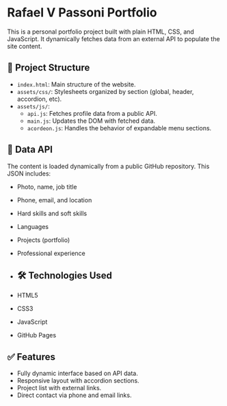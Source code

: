 # Rafael V Passoni Portfolio

This is a personal portfolio project built with plain HTML, CSS, and JavaScript. It dynamically fetches data from an external API to populate the site content.

## 📂 Project Structure

- `index.html`: Main structure of the website.
- `assets/css/`: Stylesheets organized by section (global, header, accordion, etc).
- `assets/js/`:
  - `api.js`: Fetches profile data from a public API.
  - `main.js`: Updates the DOM with fetched data.
  - `acordeon.js`: Handles the behavior of expandable menu sections.

## 🔗 Data API

The content is loaded dynamically from a public GitHub repository.
This JSON includes:
- Photo, name, job title
- Phone, email, and location
- Hard skills and soft skills
- Languages
- Projects (portfolio)
- Professional experience

- ## 🛠️ Technologies Used

- HTML5
- CSS3 
- JavaScript 
- GitHub Pages 

## ✅ Features

- Fully dynamic interface based on API data.
- Responsive layout with accordion sections.
- Project list with external links.
- Direct contact via phone and email links.
